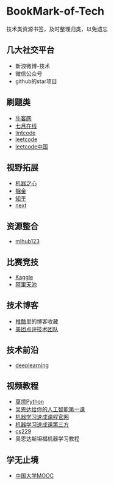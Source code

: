# BookMark-of-Tech
技术类资源书签，及时整理归类，以免遗忘

## 几大社交平台
- 新浪微博-技术
- 微信公众号
- github的star项目

## 刷题类
- [牛客网](https://www.nowcoder.com)
- [七月在线](https://www.julyedu.com)
- [lintcode](http://www.lintcode.com)
- [leetcode](https://leetcode.com)
- [leetcode中国](https://leetcode-cn.com)

## 视野拓展
- [机器之心](https://www.jiqizhixin.com)
- [掘金](https://juejin.im/timeline)
- [知乎](https://www.zhihu.com)
- [next](http://next.36kr.com/posts)

## 资源整合
- [mlhub123](https://www.mlhub123.com/)

## 比赛竞技
- [Kaggle](https://www.kaggle.com)
- [阿里天池](https://tianchi.aliyun.com)

## 技术博客
- [推酷](https://www.tuicool.com/sites)里的博客收藏
- [美团点评技术团队](https://tech.meituan.com)

## 技术前沿
- [deeplearning](https://www.deeplearning.ai)

## 视频教程
- [莫烦Python](https://morvanzhou.github.io)
- [吴恩达给你的人工智能第一课](https://mooc.study.163.com/smartSpec/detail/1001319001.htm)
- [机器学习速成课程官网](https://developers.google.cn/machine-learning/crash-course)
- [机器学习速成课第三方](https://zhuanlan.zhihu.com/p/34213947)
- [cs229](http://cs229.stanford.edu/)
- 吴恩达斯坦福机器学习教程

## 学无止境
- [中国大学MOOC](https://www.icourse163.org)

